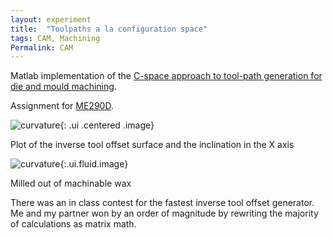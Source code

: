 ```yaml
---
layout: experiment 
title:  "Toolpaths a la configuration space"
tags: CAM, Machining 
Permalink: CAM 
---
```



Matlab implementation of the [C-space approach to tool-path generation for die and mould machining](http://www.sciencedirect.com/science/article/pii/S0010448597000122).
 
Assignment for [ME290D](http://www.me.berkeley.edu/~mcmains/290D/).


![curvature]({{site.url}}/media/inclinationXvsITO.png){: .ui .centered .image}

Plot of the inverse tool offset surface and the inclination in the X axis

<div class="ui hidden divider"></div>

![curvature]({{site.url}}/media/wax.jpg){:.ui.fluid.image}

Milled out of machinable wax


There was an in class contest for the fastest inverse tool offset generator. Me and my partner won by an order of magnitude by rewriting the majority of calculations as matrix math.


